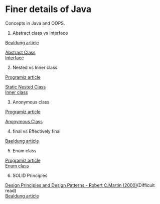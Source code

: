 # Finer details of Java
 
Concepts in Java and OOPS.

1. Abstract class vs interface

[Bealdung article](https://www.baeldung.com/java-interface-vs-abstract-class)

[Abstract Class](https://github.com/abiskris/javaPracticePrograms/blob/b2a4da3b7895f00b8ff0f931bac843b7ea64adb3/src/Person.java)\
[Interface](https://github.com/abiskris/javaPracticePrograms/blob/b2a4da3b7895f00b8ff0f931bac843b7ea64adb3/src/Shape.java)

2. Nested vs Inner class

[Programiz article](https://www.programiz.com/java-programming/nested-inner-class)

[Static Nested Class](https://github.com/abiskris/javaPracticePrograms/blob/b2a4da3b7895f00b8ff0f931bac843b7ea64adb3/src/Motherboard.java)\
[Inner class](https://github.com/abiskris/javaPracticePrograms/blob/b2a4da3b7895f00b8ff0f931bac843b7ea64adb3/src/Car.java)


3. Anonymous class

[Programiz article](https://www.programiz.com/java-programming/anonymous-class)

[Anonymous Class](https://github.com/abiskris/javaPracticePrograms/blob/b2a4da3b7895f00b8ff0f931bac843b7ea64adb3/src/Polygon.java)

4. final vs Effectively final

[Baeldung article](https://www.baeldung.com/java-effectively-final)

5. Enum class
   
[Programiz article](https://www.programiz.com/java-programming/enums)\
[Enum class](https://github.com/abiskris/finerDetailsOfJava/blob/78479458aab4264e42bc840548c09032406bec25/src/Size.java)

6. SOLID Principles

[Design Principles and Design Patterns - Robert C.Martin (2000)](https://staff.cs.utu.fi/~jounsmed/doos_06/material/DesignPrinciplesAndPatterns.pdf)(Difficult read)\
[Bealdung article](https://www.baeldung.com/solid-principles)
